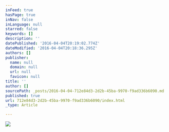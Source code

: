```yaml
---
inFeed: true
hasPage: true
inNav: false
inLanguage: null
starred: false
keywords: []
description: ''
datePublished: '2016-04-04T20:19:02.774Z'
dateModified: '2016-04-04T20:18:36.295Z'
authors: []
publisher:
  name: null
  domain: null
  url: null
  favicon: null
title: ''
author: []
sourcePath: _posts/2016-04-04-712e84d3-2d2b-45ba-9970-f9ad336b6090.md
published: true
url: 712e84d3-2d2b-45ba-9970-f9ad336b6090/index.html
_type: Article

---
```

![](https://the-grid-user-content.s3-us-west-2.amazonaws.com/bc952873-eecf-499d-923c-a38ffe8c182f.jpg)
